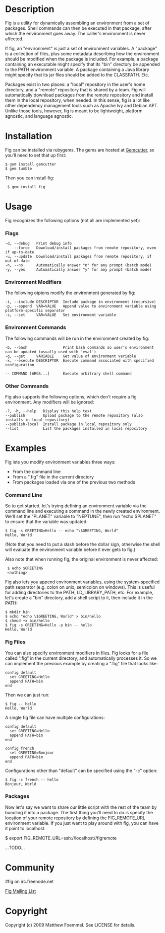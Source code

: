Description
===========

Fig is a utility for dynamically assembling an environment from a set of packages. Shell commands can then be executed in that package, after which the environment goes away. The caller's environment is never affected.

If fig, an "environment" is just a set of environment variables. A "package" is a collection of files, plus some metadata describing how the environment should be modified when the package is included. For example, a package containing an executable might specify that its "bin" directory be appended to the PATH environment variable. A package containing a Java library might specify that its jar files should be added to the CLASSPATH. Etc.

Packages exist in two places: a "local" repository in the user's home directory, and a "remote" repository that is shared by a team. Fig will automatically download packages from the remote repository and install them in the local repository, when needed. In this sense, fig is a lot like other dependency management tools such as Apache Ivy and Debian APT. Unlike those tools, however, fig is meant to be lightweight, platform agnostic, and language agnostic.

Installation
============

Fig can be installed via rubygems. The gems are hosted at [Gemcutter](http://gemcutter.org), so you'll need to set that up first:

    $ gem install gemcutter
    $ gem tumble

Then you can install fig:

     $ gem install fig

Usage
=====

Fig recognizes the following options (not all are implemented yet):

### Flags ###

    -d, --debug   Print debug info
        --force   Download/install packages from remote repository, even if up-to-date
    -u, --update  Download/install packages from remote repository, if out-of-date
    -n, --no      Automatically answer "n" for any prompt (batch mode)
    -y, --yes     Automatically answer "y" for any prompt (batch mode)


### Environment Modifiers ###

The following otpions modify the environment generated by fig:

    -i, --include DESCRIPTOR  Include package in environment (recursive)
    -p, --append  VAR=VALUE   Append value to environment variable using platform-specific separator
    -s, --set     VAR=VALUE   Set environment variable

### Environment Commands ###

The following commands will be run in the environment created by fig:

    -b, --bash                Print bash commands so user's environment can be updated (usually used with 'eval')
    -g, --get     VARIABLE    Get value of environment variable
    -x, --execute DESCRIPTOR  Execute command associated with specified configuration

    -- COMMAND [ARGS...]      Execute arbitrary shell command

### Other Commands ###

Fig also supports the following options, which don't require a fig environment. Any modifiers will be ignored:

    -?, -h, --help   Display this help text
    --publish        Upload package to the remote repository (also installs in local repository)
    --publish-local  Install package in local repository only
    --list           List the packages installed in local repository   

Examples
========

Fig lets you modify environment variables three ways:

* From the command line
* From a ".fig" file in the current directory
* From packages loaded via one of the previous two methods

### Command Line ###

So to get started, let's trying defining an environment variable via the command line and executing a command in the newly created environment. We'll set the "PLANET" variable to "NEPTUNE", then run "echo $PLANET" to ensure that the variable was updated:

    $ fig -s GREETING=Hello -- echo "\$GREETING, World"
    Hello, World

(Note that you need to put a slash before the dollar sign, otherwise the shell will evaluate the environment variable before it ever gets to fig.)

Also note that when running fig, the original environment is never affected:

     $ echo $GREETING
     <nothing>

Fig also lets you append environment variables, using the system-specified path separator (e.g. colon on unix, semicolon on windows). This is useful for adding directories to the PATH, LD_LIBRARY_PATH, etc. For example, let's create a "bin" directory, add a shell script to it, then include it in the PATH:

    $ mkdir bin
    $ echo "echo \$GREETING, World" > bin/hello
    $ chmod +x bin/hello
    $ fig -s GREETING=Hello -p bin -- hello
    Hello, World

### Fig Files ###

You can also specify environment modifiers in files. Fig looks for a file called ".fig" in the current directory, and automatically processes it. So we can implement the previous example by creating a ".fig" file that looks like:
        
    config default
      set GREETING=Hello
      append PATH=bin
    end
    
Then we can just run:

    $ fig -- hello
    Hello, World

A single fig file can have multiple configurations:

    config default 
      set GREETING=Hello
      append PATH=bin
    end

    config french
      set GREETING=Bonjour
      append PATH=bin
    end

Configurations other than "default" can be specified using the "-c" option:

    $ fig -c french -- hello
    Bonjour, World
     
### Packages ###

Now let's say we want to share our little script with the rest of the team by bundling it into a package. The first thing you'll need to do is specify the location of your remote repository by defining the FIG_REMOTE_URL environment variable. If you just want to play around with fig, you can have it point to localhost:

   $ export FIG_REMOTE_URL=ssh://localhost/<path to home dir>/figremote

...TODO...

Community
=========

\#fig on irc.freenode.net

[Fig Mailing List](http://groups.google.com/group/fig-user)

Copyright
=========

Copyright (c) 2009 Matthew Foemmel. See LICENSE for details.
